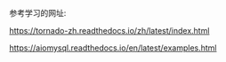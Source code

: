 参考学习的网址:

<https://tornado-zh.readthedocs.io/zh/latest/index.html>

<https://aiomysql.readthedocs.io/en/latest/examples.html>

